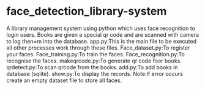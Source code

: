 # face_detection_library-system
A library management system using python which uses face recognition to login users. Books are given a special qr code and are scanned with camera to log then=m into the database.
app.py:This is the main file to be executed all other processes work through these files.
Face_dataset.py:To register your faces.
Face_training.py:To train the faces.
Face_recognition.py:To recognise the faces.
makeqrcode.py:To generate qr code foor books.
qrdetect.py:To scan qrcode from the books.
add.py:To add books in database (sqlite).
show.py:To display the records.
Note:If error occurs create an empty dataset file to store all faces.
